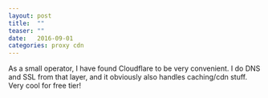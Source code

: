 ```yaml
---
layout: post
title:  ""
teaser: ""
date:   2016-09-01
categories: proxy cdn
---
```

As a small operator, I have found Cloudflare to be very convenient.  I do DNS and SSL from that layer, and it obviously also handles caching/cdn stuff.  Very cool for free tier!
